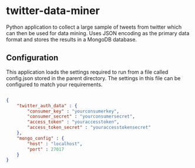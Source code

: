twitter-data-miner
==================

Python application to collect a large sample of tweets from twitter which can then be used for data mining. Uses JSON encoding as the primary data format and stores the results in a MongoDB database.

Configuration
--------------

This application loads the settings required to run from a file called config.json stored in the parent directory. The settings in this file can be configured to match your requirements.

```json

{
	"twitter_auth_data" : {
		"consumer_key" : "yourconsumerkey",
		"consumer_secret" : "yourconsumersecret",
		"access_token" : "youraccesstoken",
		"access_token_secret" : "youraccesstokensecret"
	},
	"mongo_config" : {
		"host" : "localhost",
		"port" : 27017
	}
}

```